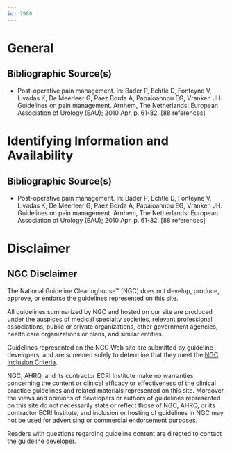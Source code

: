 ```yaml
---
id: 7980
---
```


# General

## Bibliographic Source(s)

- Post-operative pain management. In: Bader P, Echtle D, Fonteyne V, Livadas K, De Meerleer G, Paez Borda A, Papaioannou EG, Vranken JH. Guidelines on pain management. Arnhem, The Netherlands: European Association of Urology (EAU); 2010 Apr. p. 61-82. [88 references]

# Identifying Information and Availability

## Bibliographic Source(s)

- Post-operative pain management. In: Bader P, Echtle D, Fonteyne V, Livadas K, De Meerleer G, Paez Borda A, Papaioannou EG, Vranken JH. Guidelines on pain management. Arnhem, The Netherlands: European Association of Urology (EAU); 2010 Apr. p. 61-82. [88 references]

# Disclaimer

## NGC Disclaimer

The National Guideline Clearinghouse™ (NGC) does not develop, produce, approve, or endorse the guidelines represented on this site.

All guidelines summarized by NGC and hosted on our site are produced under the auspices of medical specialty societies, relevant professional associations, public or private organizations, other government agencies, health care organizations or plans, and similar entities.

Guidelines represented on the NGC Web site are submitted by guideline developers, and are screened solely to determine that they meet the [NGC Inclusion Criteria](/help-and-about/summaries/inclusion-criteria).

NGC, AHRQ, and its contractor ECRI Institute make no warranties concerning the content or clinical efficacy or effectiveness of the clinical practice guidelines and related materials represented on this site. Moreover, the views and opinions of developers or authors of guidelines represented on this site do not necessarily state or reflect those of NGC, AHRQ, or its contractor ECRI Institute, and inclusion or hosting of guidelines in NGC may not be used for advertising or commercial endorsement purposes.

Readers with questions regarding guideline content are directed to contact the guideline developer.

